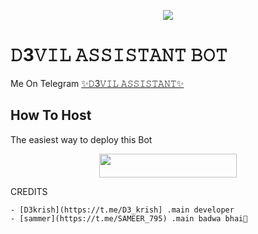 
<p align="center">
  <img src="https://telegra.ph/file/adef5d9c9e3ec4ff7054f.jpg">
</p>

# 𝙳3𝚅𝙸𝙻 𝙰𝚂𝚂𝙸𝚂𝚃𝙰𝙽𝚃 𝙱𝙾𝚃
Me On Telegram [✨𝙳3𝚅𝙸𝙻 𝙰𝚂𝚂𝙸𝚂𝚃𝙰𝙽𝚃✨](http://t.me/D3VIL_ASSISTANT_BOT)

## How To Host
The easiest way to deploy this Bot
<p align="center"><a href="https://heroku.com/deploy?template=https://github.com/D3KRISH/D3VIL_ASISTANT"> <img src="https://img.shields.io/badge/Deploy%20To%20Heroku-pink?style=for-the-badge&logo=heroku" width="220" height="38.45"/></a></p>
 
CREDITS
```
- [𝙳3𝚔𝚛𝚒𝚜𝚑](https://t.me/D3_krish] .𝚖𝚊𝚒𝚗 𝚍𝚎𝚟𝚎𝚕𝚘𝚙𝚎𝚛
- [𝚜𝚊𝚖𝚖𝚎𝚛](https://t.me/SAMEER_795) .𝚖𝚊𝚒𝚗 𝚋𝚊𝚍𝚠𝚊 𝚋𝚑𝚊𝚒🤗


```
